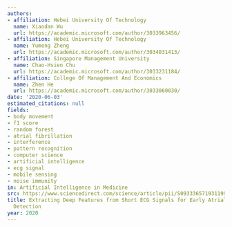 ```yaml
---
authors:
- affiliation: Hebei University Of Technology
  name: Xiaodan Wu
  url: https://academic.microsoft.com/author/3033963456/
- affiliation: Hebei University Of Technology
  name: Yumeng Zheng
  url: https://academic.microsoft.com/author/3034031413/
- affiliation: Singapore Management University
  name: Chao-Hsien Chu
  url: https://academic.microsoft.com/author/3033231184/
- affiliation: College Of Management And Economics
  name: Zhen He
  url: https://academic.microsoft.com/author/3033060030/
date: '2020-06-03'
estimated_citations: null
fields:
- body movement
- f1 score
- random forest
- atrial fibrillation
- interference
- pattern recognition
- computer science
- artificial intelligence
- ecg signal
- mobile sensing
- noise immunity
in: Artificial Intelligence in Medicine
src: https://www.sciencedirect.com/science/article/pii/S0933365719311996
title: Extracting Deep Features from Short ECG Signals for Early Atrial Fibrillation
  Detection
year: 2020
---
```

